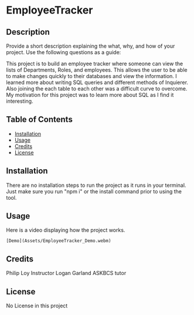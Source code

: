# EmployeeTracker

## Description

Provide a short description explaining the what, why, and how of your project. Use the following questions as a guide:

This project is to build an employee tracker where someone can view the lists of Departments, Roles, and employees.  This allows the user to be able to make changes quickly to their databases and view the information. I learned more about writing SQL queries and different methods of Inquierer.  Also joining the each table to each other was a difficult curve to overcome. My motivation for this project was to learn more about SQL as I find it interesting. 


## Table of Contents 

- [Installation](#installation)
- [Usage](#usage)
- [Credits](#credits)
- [License](#license)

## Installation

There are no installation steps to run the project as it runs in your terminal.  Just make sure you run  "npm i" or the install command prior to using the tool.

## Usage

Here is a video displaying how the project works.

    [Demo](Assets/EmployeeTracker_Demo.webm)  
 

## Credits

Philip Loy
Instructor Logan Garland
ASKBCS tutor

## License

No License in this project

